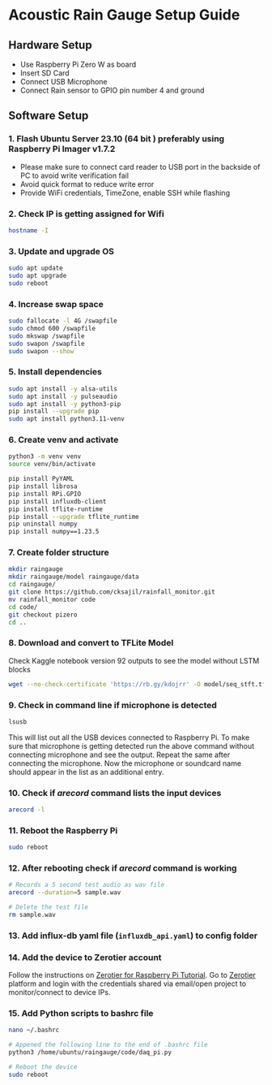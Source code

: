 # Acoustic Rain Gauge Setup Guide

## Hardware Setup
- Use Raspberry Pi Zero W as board 
- Insert SD Card
- Connect USB Microphone
- Connect Rain sensor to GPIO pin number 4 and ground

## Software Setup
### 1. Flash Ubuntu Server 23.10 (64 bit ) preferably using Raspberry Pi Imager v1.7.2

- Please make sure to connect card reader to USB port in the backside of PC to avoid write verification fail
- Avoid quick format to reduce write error
- Provide WiFi credentials, TimeZone, enable SSH while flashing

### 2. Check IP is getting assigned for Wifi

```bash
hostname -I
```

### 3. Update and upgrade OS

```bash
sudo apt update
sudo apt upgrade
sudo reboot
```

### 4. Increase swap space
```bash
sudo fallocate -l 4G /swapfile
sudo chmod 600 /swapfile
sudo mkswap /swapfile
sudo swapon /swapfile
sudo swapon --show
```

### 5. Install dependencies

```bash
sudo apt install -y alsa-utils
sudo apt install -y pulseaudio
sudo apt install -y python3-pip
pip install --upgrade pip
sudo apt install python3.11-venv
```

### 6. Create venv and activate

```bash
python3 -m venv venv
source venv/bin/activate
```

```bash
pip install PyYAML
pip install librosa
pip install RPi.GPIO
pip install influxdb-client
pip install tflite-runtime
pip install --upgrade tflite_runtime
pip uninstall numpy
pip install numpy==1.23.5
```
### 7. Create folder structure
```bash
mkdir raingauge
mkdir raingauge/model raingauge/data
cd raingauge/
git clone https://github.com/cksajil/rainfall_monitor.git
mv rainfall_monitor code
cd code/
git checkout pizero
cd ..
```

### 8. Download and convert to TFLite Model
Check Kaggle notebook version 92 outputs to see the model without LSTM blocks
```bash
wget --no-check-certificate 'https://rb.gy/kdojrr' -O model/seq_stft.tflite
```


### 9. Check in command line if microphone is detected
```bash
lsusb
```
This will list out all the USB devices connected to Raspberry Pi. To make sure that microphone is getting detected run the above command without connecting microphone and see the output. Repeat the same after connecting the microphone. Now the microphone or soundcard name should appear in the list as an additional entry.

### 10. Check if $arecord$ command lists the input devices
```bash
arecord -l
```

### 11. Reboot the Raspberry Pi
```bash
sudo reboot
```

### 12. After rebooting check if $arecord$ command is working
```bash
# Records a 5 second test audio as wav file
arecord --duration=5 sample.wav

# Delete the test file
rm sample.wav
```

### 13. Add influx-db yaml file (`influxdb_api.yaml`) to config folder

### 14. Add the device to Zerotier account

Follow the instructions on [Zerotier for Raspberry Pi Tutorial](https://pimylifeup.com/raspberry-pi-zerotier/). Go to  [Zerotier](https://my.zerotier.com/) platform and login with the credentials shared via email/open project to monitor/connect to device IPs.

### 15. Add Python scripts to bashrc file  

```bash
nano ~/.bashrc

# Appened the following line to the end of .bashrc file
python3 /home/ubuntu/raingauge/code/daq_pi.py

# Reboot the device
sudo reboot
```



